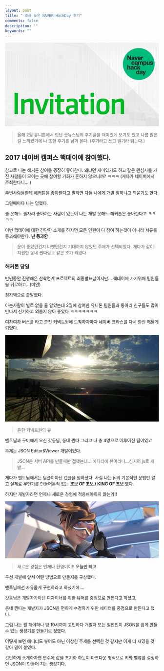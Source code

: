 ```yaml
---
layout: post
title: " 조금 늦은 NAVER HackDay 후기"
comments: false
description: ""
keywords: ""
---
```


![invitation](/images/hackday/invitation.png)


>올해 2월 유니톤에서 만난 굿뉴스님의 후기글을 재미있게 보기도 했고 나름 많은걸 느끼겼기에 나 또한 후기를 남겨 본다. (후기라고 쓰고 일기라 읽는다.)



## 2017 네이버 캠퍼스 핵데이에 참여했다.

참고로 나는 해커톤 참여를 굉장히 좋아한다. 왜냐면 재미있기도 하고 같은 관심사를 가진 사람들이 모이는 곳에 참여할 기회가 흔하지 않으니까? ㅋㅋㅋ
(게다가 네이버에서 주최한다니....)


주변사람들한테 해커톤을 좋아한다고 말하면 다들 나에게 개발 잘하냐고 되묻기도 한다.


그럴때마다 나는 답했다.

술 못해도 술자리 좋아하는 사람이 있듯이 나는 개발 못해도 해커톤은 좋아한다고 ㅋㅋㅋㅋ

이번 핵데이에 대한 간단한 소개를 하자면 모든 인원이 다 참여 하는것이 아니라 서류를 통과해야한다. **난 통과함**

>운이 좋았던건지 나빳던건지 기대하지 않았던 주제가 선택되었다. 게다가 같이 지원한 동네 찐따랑도 같은 조가 되었다.



### 해커톤 당일


반년동안 진행해온 산학연계 프로젝트의 최종발표날이지만... 핵데이에 가기위해 팀원들을 뒤로하고...(미안)

정자역으로 출발했다.

아는사람이 별로 없을 줄 알았는데 2월에 참여한 유니톤 팀원들과 동아리 친구들도 많이 만나서
신기하고 외롭지 않아 좋았다 ㅋㅋㅋㅋㅋㅋㅋ

여차여차 버스를 타고 춘천 커넥트원에 도착하자마자 네이버 크라스를 다시 한번 깨닫게 되었다.


![connectone](/images/hackday/connectone.jpg)
> 흔한 커넥트원의 뷰


멘토님과 구미에서 오신 갓동님, 동네 찐따 그리고 나 총 4명으로 이루어진 팀이었고

주제는 JSON Editor&Viewer 개발이었다.

>JSON은 서버 API를 만들때만 접했는데... 에디터에 뷰어라니...심지어 js로 개발...

게다가 멘토님께서는 팀플이아닌 갠플을 원하셨다. 사실 나는 js의 기본적인 문법만 알고 실제로 무언가를 만들어본적 없는 **초보 OF 초보 /  KING OF 초보** 였다.

하지만 개발자라면 언제나 새로운 경험에 적응해야하지 않는가!!


![notyou](/images/hackday/notyou.png)
> 새로운 경험은 언제나 환영이야!!  **오늘만 빼고**


우선 개발에 앞서 어떤 방법으로 만들지를 구상했다.

멘토님께선 자유롭게 구현하라고 하셨기에....

갓동님은 개발자가아닌 디자이너를 위한 뷰어를 중점으로 만든다고 하셨고,

동네 찐따는 개발자가 JSON을 편하게 수정하기 위한 에디터를 중점으로 만든다고 했다.

그럼 나는 뭘 해야하나 밤 10시까지 고민하다 개발자 또는 일반인이 JSON을 쉽게 만들 수 있는 생성기를 만들기로 정했다.

어떻게 보면 에디터도 뷰어도 아닌 이상한 주제를 선택한 것 같지만 이게 더 재밌을 것 같아 밀어 붙였다.

간단하게 소개하자면 변수에 값을 초기화 하듯이 마크다운 형식으로 키와 밸류를 설정하면 JSON이 만들어 지는 생성기다.
